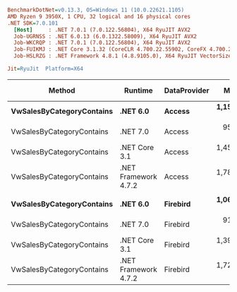 ``` ini

BenchmarkDotNet=v0.13.3, OS=Windows 11 (10.0.22621.1105)
AMD Ryzen 9 3950X, 1 CPU, 32 logical and 16 physical cores
.NET SDK=7.0.101
  [Host]     : .NET 7.0.1 (7.0.122.56804), X64 RyuJIT AVX2
  Job-UGRNSS : .NET 6.0.13 (6.0.1322.58009), X64 RyuJIT AVX2
  Job-WKCRQP : .NET 7.0.1 (7.0.122.56804), X64 RyuJIT AVX2
  Job-FUIKMJ : .NET Core 3.1.32 (CoreCLR 4.700.22.55902, CoreFX 4.700.22.56512), X64 RyuJIT AVX2
  Job-HSLRZG : .NET Framework 4.8.1 (4.8.9105.0), X64 RyuJIT VectorSize=256

Jit=RyuJit  Platform=X64  

```
|                    Method |              Runtime | DataProvider |       Mean | Ratio |    Gen0 |   Gen1 | Allocated | Alloc Ratio |
|-------------------------- |--------------------- |------------- |-----------:|------:|--------:|-------:|----------:|------------:|
| **VwSalesByCategoryContains** |             **.NET 6.0** |       **Access** | **1,150.3 μs** |  **0.64** | **33.2031** | **1.9531** | **279.63 KB** |        **0.77** |
| VwSalesByCategoryContains |             .NET 7.0 |       Access |   952.3 μs |  0.53 | 31.2500 | 1.9531 |    256 KB |        0.71 |
| VwSalesByCategoryContains |        .NET Core 3.1 |       Access | 1,452.5 μs |  0.81 | 35.1563 | 1.9531 | 288.32 KB |        0.80 |
| VwSalesByCategoryContains | .NET Framework 4.7.2 |       Access | 1,789.1 μs |  1.00 | 58.5938 | 3.9063 | 362.36 KB |        1.00 |
|                           |                      |              |            |       |         |        |           |             |
| **VwSalesByCategoryContains** |             **.NET 6.0** |     **Firebird** | **1,066.4 μs** |  **0.62** | **31.2500** | **1.9531** | **257.02 KB** |        **0.76** |
| VwSalesByCategoryContains |             .NET 7.0 |     Firebird |   913.9 μs |  0.53 | 27.3438 | 1.9531 | 233.09 KB |        0.69 |
| VwSalesByCategoryContains |        .NET Core 3.1 |     Firebird | 1,397.5 μs |  0.81 | 31.2500 | 1.9531 | 266.94 KB |        0.79 |
| VwSalesByCategoryContains | .NET Framework 4.7.2 |     Firebird | 1,723.0 μs |  1.00 | 54.6875 | 1.9531 | 339.55 KB |        1.00 |
